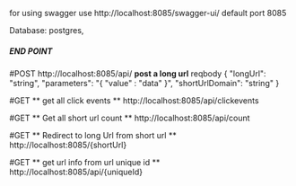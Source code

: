 for using swagger use 
http://localhost:8085/swagger-ui/
default port 8085

Database: postgres,

##### END POINT #####
#POST 
http://localhost:8085/api/
**post a long url**
reqbody 
{
  "longUrl": "string",
  "parameters": "{
      "value" : "data"
  }",
  "shortUrlDomain": "string"
}

#GET 
** get all click events **
http://localhost:8085/api/clickevents

#GET 
** Get all short url count **
http://localhost:8085/api/count

#GET
** Redirect to long Url from short url **
http://localhost:8085/{shortUrl}

#GET
** get url info from url unique id **
http://localhost:8085/api/{uniqueId}
